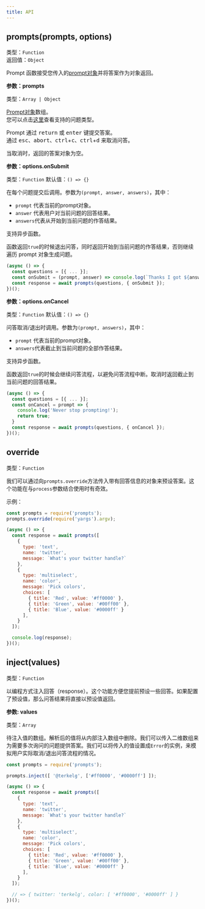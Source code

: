 ```yaml
---
title: API
---
```


## prompts(prompts, options)

类型：`Function`   
返回值：`Object`

Prompt 函数接受您传入的[prompt对象](/routes/prompt_object.html)并将答案作为对象返回。

**参数：prompts**  

类型：`Array | Object`

[Prompt对象](/routes/prompt_object.html#类型)数组。  
您可以点击[这里](/routes/types.html)查看支持的问题类型。

Prompt 通过 <kbd>return</kbd> 或 <kbd>enter</kbd> 键提交答案。  
通过 <kbd>esc</kbd>、<kbd>abort</kbd>、<kbd>ctrl</kbd>+<kbd>c</kbd>、<kbd>ctrl</kbd>+<kbd>d</kbd> 来取消问答。

当取消时，返回的答案对象为空。

**参数：options.onSubmit**

类型：`Function`
默认值：`() => {}`

在每个问题提交后调用。参数为`(prompt, answer, answers)`，其中：  
- `prompt` 代表当前的prompt对象。
- `answer` 代表用户对当前问题的回答结果。
- `answers`代表从开始到当前问题的作答结果。

支持异步函数。

函数返回`true`的时候退出问答，同时返回开始到当前问题的作答结果，否则继续遍历 prompt 对象生成问题。

```js
(async () => {
  const questions = [{ ... }];
  const onSubmit = (prompt, answer) => console.log(`Thanks I got ${answer} from ${prompt.name}`);
  const response = await prompts(questions, { onSubmit });
})();
```

**参数：options.onCancel**

类型：`Function`
默认值：`() => {}`

问答取消/退出时调用。参数为`(prompt, answers)`，其中：  
- `prompt` 代表当前的prompt对象。
- `answers`代表截止到当前问题的全部作答结果。

支持异步函数。

函数返回`true`的时候会继续问答流程，以避免问答流程中断。取消时返回截止到当前问题的回答结果。

```js
(async () => {
  const questions = [{ ... }];
  const onCancel = prompt => {
    console.log('Never stop prompting!');
    return true;
  }
  const response = await prompts(questions, { onCancel });
})();
```

## override

类型：`Function`

我们可以通过向`prompts.override`方法传入带有回答信息的对象来预设答案。这个功能在与`process`参数结合使用时有奇效。


示例：
```js
const prompts = require('prompts');
prompts.override(require('yargs').argv);

(async () => {
  const response = await prompts([
    {
      type: 'text',
      name: 'twitter',
      message: `What's your twitter handle?`
    },
    {
      type: 'multiselect',
      name: 'color',
      message: 'Pick colors',
      choices: [
        { title: 'Red', value: '#ff0000' },
        { title: 'Green', value: '#00ff00' },
        { title: 'Blue', value: '#0000ff' }
      ],
    }
  ]);

  console.log(response);
})();

```

## inject(values) <Badge text="该特性仅为方便开发者测试用" type="warn"/>

类型：`Function`

以编程方式注入回答（response）。这个功能方便您提前预设一些回答。如果配置了预设值，那么问答结果将直接以预设值返回。

**参数: values**

类型：`Array`

待注入值的数组。解析后的值将从内部注入数组中删除。我们可以传入二维数组来为需要多次询问的问题提供答案。我们可以将传入的值设置成`Error`的实例，来模拟用户实际取消/退出问答流程的情况。

```js
const prompts = require('prompts');

prompts.inject([ '@terkelg', ['#ff0000', '#0000ff'] ]);

(async () => {
  const response = await prompts([
    {
      type: 'text',
      name: 'twitter',
      message: `What's your twitter handle?`
    },
    {
      type: 'multiselect',
      name: 'color',
      message: 'Pick colors',
      choices: [
        { title: 'Red', value: '#ff0000' },
        { title: 'Green', value: '#00ff00' },
        { title: 'Blue', value: '#0000ff' }
      ],
    }
  ]);

  // => { twitter: 'terkelg', color: [ '#ff0000', '#0000ff' ] }
})();
```